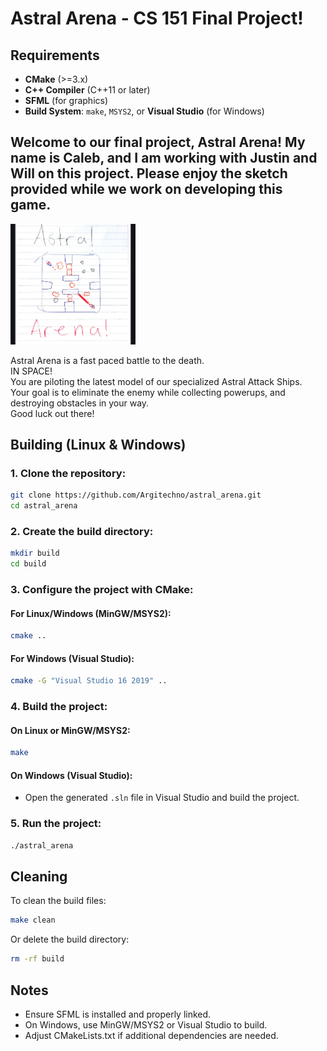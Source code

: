 # Astral Arena - CS 151 Final Project!
## Requirements
- **CMake** (>=3.x)
- **C++ Compiler** (C++11 or later)
- **SFML** (for graphics)
- **Build System**: `make`, `MSYS2`, or **Visual Studio** (for Windows)

Welcome to our final project, Astral Arena!
My name is Caleb, and I am working with Justin and Will on this project.
Please enjoy the sketch provided while we work on developing this game.
-----------
<img src="assets/images/astral_arena.png" alt="Game Sketch" width="200"/>

Astral Arena is a fast paced battle to the death.  
IN SPACE!  
You are piloting the latest model of our specialized Astral Attack Ships.  
Your goal is to eliminate the enemy while collecting powerups, and destroying obstacles in your way.  
Good luck out there!  

## Building (Linux & Windows)

### 1. Clone the repository:
```bash
git clone https://github.com/Argitechno/astral_arena.git
cd astral_arena
```

### 2. Create the build directory:
```bash
mkdir build
cd build
```

### 3. Configure the project with CMake:
#### For Linux/Windows (MinGW/MSYS2):
```bash
cmake ..
```
#### For Windows (Visual Studio):
```bash
cmake -G "Visual Studio 16 2019" ..
```

### 4. Build the project:
#### On Linux or MinGW/MSYS2:
```bash
make
```
#### On Windows (Visual Studio):
- Open the generated `.sln` file in Visual Studio and build the project.

### 5. Run the project:
```bash
./astral_arena
```

## Cleaning

To clean the build files:
```bash
make clean
```
Or delete the build directory:
```bash
rm -rf build
```

## Notes
- Ensure SFML is installed and properly linked.
- On Windows, use MinGW/MSYS2 or Visual Studio to build.
- Adjust CMakeLists.txt if additional dependencies are needed.

